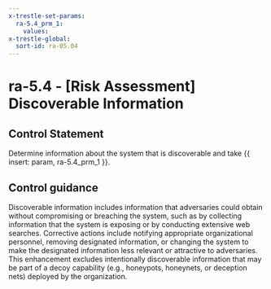 ```yaml
---
x-trestle-set-params:
  ra-5.4_prm_1:
    values:
x-trestle-global:
  sort-id: ra-05.04
---
```


# ra-5.4 - \[Risk Assessment\] Discoverable Information

## Control Statement

Determine information about the system that is discoverable and take {{ insert: param, ra-5.4_prm_1 }}.

## Control guidance

Discoverable information includes information that adversaries could obtain without compromising or breaching the system, such as by collecting information that the system is exposing or by conducting extensive web searches. Corrective actions include notifying appropriate organizational personnel, removing designated information, or changing the system to make the designated information less relevant or attractive to adversaries. This enhancement excludes intentionally discoverable information that may be part of a decoy capability (e.g., honeypots, honeynets, or deception nets) deployed by the organization.
